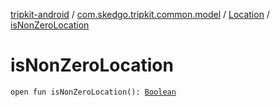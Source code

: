 [tripkit-android](../../index.md) / [com.skedgo.tripkit.common.model](../index.md) / [Location](index.md) / [isNonZeroLocation](./is-non-zero-location.md)

# isNonZeroLocation

`open fun isNonZeroLocation(): `[`Boolean`](https://kotlinlang.org/api/latest/jvm/stdlib/kotlin/-boolean/index.html)